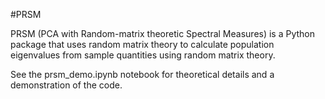 #PRSM

PRSM (PCA with Random-matrix theoretic Spectral Measures) is a Python package that uses random matrix theory to calculate population eigenvalues from sample quantities using random matrix theory.

See the prsm_demo.ipynb notebook for theoretical details and a demonstration of the code.